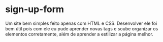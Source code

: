 # sign-up-form

Um site bem simples feito apenas com HTML e CSS. Desenvolver ele foi bem útil pois com ele eu pude aprender novas tags e soube organizar os elementos corretamente, além de aprender a estilizar a página melhor.
